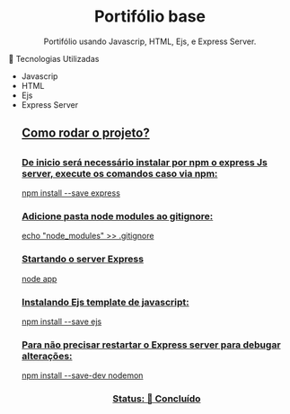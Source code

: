 <h1 align="center">Portifólio base</h1>
<p align="center">Portifólio usando Javascrip, HTML, Ejs, e Express Server.</h4>

🚀 Tecnologias Utilizadas
<ul>
 <li>
Javascrip
  </li>
 <li>
HTML
  </li>
 <li>
Ejs
 </li>
 <li>
Express Server
 </li>
<u>
<h2>Como rodar o projeto?<h2>

<h3>De inicio será necessário instalar por npm o express Js server, execute os comandos caso via npm:</h3>
<p>npm install --save express</p>

<h3>Adicione pasta node modules ao gitignore:</h3>
<p>echo "node_modules" >> .gitignore</p>

<h3>Startando o server Express </h3>
<p>node app</p>

<h3>Instalando Ejs template de javascript:</h3>
<p>npm install --save ejs</p>

<h3>Para não precisar restartar o Express server para debugar alterações:</h3>
<p>npm install --save-dev nodemon</p>

<h3 align="center">
 Status: 🚀 Concluído
</h3>
